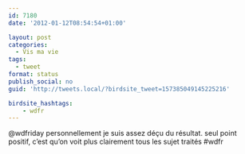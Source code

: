 ```yaml
---
id: 7180
date: '2012-01-12T08:54:54+01:00'

layout: post
categories:
  - Vis ma vie
tags:
  - tweet
format: status
publish_social: no
guid: 'http://tweets.local/?birdsite_tweet=157385049145225216'

birdsite_hashtags:
    - wdfr
---
```


@wdfriday personnellement je suis assez déçu du résultat. seul point positif, c’est qu’on voit plus clairement tous les sujet traités #wdfr